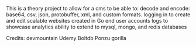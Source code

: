 This is a theory project to allow for a cms to be able to:
decode and encode: base64, csv, json, protobuffer, xml, and custom formats.
logging in to create and edit scalable websites created in Go
end user accounts
logs to showcase analytics
ability to extend to mysql, mongo, and redis databases


Credits:
devmountain
Udemy
Boltdb
Ponzu
gorilla